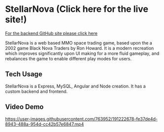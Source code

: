 # StellarNova (Click here for the live site!)

<a href="https://github.com/Bogomip/rednova-backend">For the backend GitHub site please click here</a>

StellarNova is a web based MMO space trading game, based upon the a 2002 game Black Nova Traders by Ron Howard. It is a modern recreation which improves significantly upon UI making for a more fluid gameplay, and rebalances the game to enable different play modes for users.

## Tech Usage

StellarNova is a Express, MySQL, Angular and Node creation. It has a custom backend and frontend.

## Video Demo

https://user-images.githubusercontent.com/763952/191222678-fe37de4d-8943-488a-954d-cc42b57e6847.mp4


